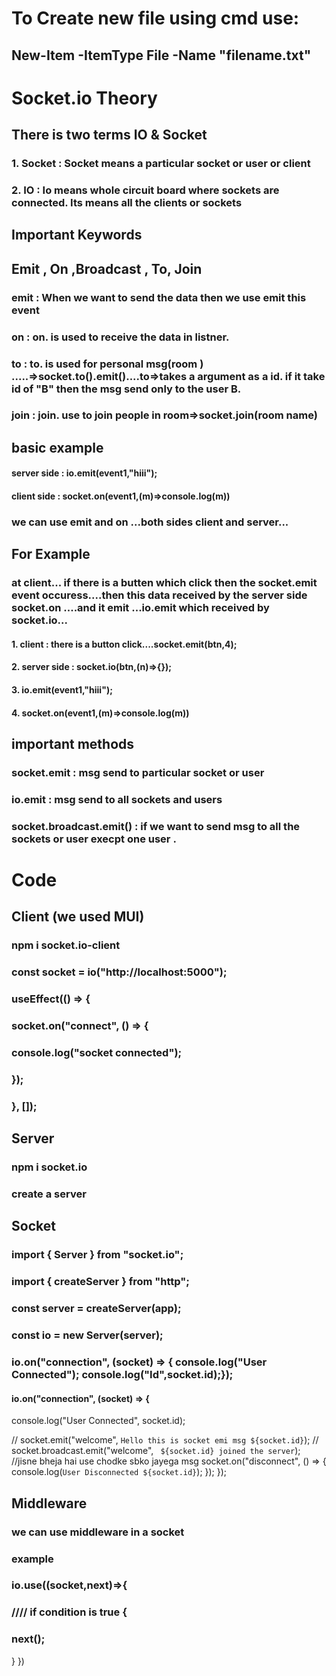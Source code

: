 # To Create new file using cmd use:

## New-Item -ItemType File -Name "filename.txt"

# Socket.io Theory

## There is two terms IO & Socket

### 1. Socket : Socket means a particular socket or user or client

### 2. IO : Io means whole circuit board where sockets are connected. Its means all the clients or sockets

## Important Keywords

## Emit , On ,Broadcast , To, Join

### emit : When we want to send the data then we use emit this event

### on : on. is used to receive the data in listner.

### to : to. is used for personal msg(room ) .....=>socket.to().emit()....to=>takes a argument as a id. if it take id of "B" then the msg send only to the user B.

### join : join. use to join people in room=>socket.join(room name)

## basic example

#### server side : io.emit(event1,"hiii");

#### client side : socket.on(event1,(m)=>console.log(m))

### we can use emit and on ...both sides client and server...

## For Example

### at client... if there is a butten which click then the socket.emit event occuress....then this data received by the server side socket.on ....and it emit ...io.emit which received by socket.io...

#### 1. client : there is a button click....socket.emit(btn,4);

#### 2. server side : socket.io(btn,(n)=>{});

#### 3. io.emit(event1,"hiii");

#### 4. socket.on(event1,(m)=>console.log(m))

## important methods

### socket.emit : msg send to particular socket or user

### io.emit : msg send to all sockets and users

### socket.broadcast.emit() : if we want to send msg to all the sockets or user execpt one user .

# Code

## Client (we used MUI)

### npm i socket.io-client

### const socket = io("http://localhost:5000");

### useEffect(() => {

### socket.on("connect", () => {

### console.log("socket connected");

### });

### }, []);

## Server

### npm i socket.io

### create a server

## Socket

### import { Server } from "socket.io";

### import { createServer } from "http";

### const server = createServer(app);

### const io = new Server(server);

### io.on("connection", (socket) => { console.log("User Connected"); console.log("Id",socket.id);});

#### io.on("connection", (socket) => {

console.log("User Connected", socket.id);

// socket.emit("welcome", `Hello this is socket emi msg ${socket.id}`);
// socket.broadcast.emit("welcome", ` ${socket.id} joined the server`); //jisne bheja hai use chodke sbko jayega msg
socket.on("disconnect", () => {
console.log(`User Disconnected ${socket.id}`);
});
});

## Middleware

### we can use middleware in a socket

### example

### io.use((socket,next)=>{

### //// if condition is true {

### next();

}
})
